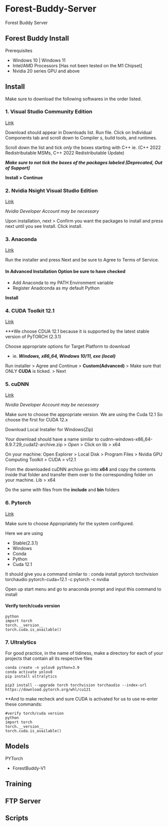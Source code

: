# Forest-Buddy-Server
Forest Buddy Server 

## Forest Buddy Install 
Prerequisites
- Windows 10 | Windows 11
- Intel/AMD Processors [Has not been tested on the M1 Chipset]
- Nvidia 20 series GPU and above

## Install
Make sure to download the following softwares in the order listed.

### 1. Visual Studio Community Edition 
[Link](https://visualstudio.microsoft.com/thank-you-downloading-visual-studio/?sku=Community&channel=Release&version=VS2022&source=VSLandingPage&passive=false&cid=2030)

Download should appear in Downloads list. Run file. Click on Individual Components tab and scroll down to Compiler s, build tools, and runtimes.

Scroll down the list and tick *only* the boxes starting with C++ ie. (C++ 2022 Redistributable MSMs, C++ 2022 Redistributable Update)

**_Make sure to not tick the boxes of the packages labeled [Deprecated, Out of Support]_**

**Install >  Continue**


### 2. Nvidia Nsight Visual Studio Edition 
[Link](https://developer.nvidia.com/nsight-visual-studio-edition)

*Nvidia Developer Account may be necessary*

Upon installation, next > Confirm you want the packages to install and press next until you see  Install. Click install.


### 3. Anaconda
[Link](https://www.anaconda.com/download/success)

Run the installer and press Next and be sure to Agree to Terms of Service.

#### In **Advanced Installation Option** be sure to have checked 
- Add Anaconda to my PATH Environment variable
- Register Anadconda as my default Python

**Install**



### 4. CUDA Toolkit  12.1
[Link](https://developer.nvidia.com/cuda-12-1-0-download-archive)


***We choose CDUA 12.1 because it is supported by the latest stable version of PyTORCH (2.3.1)


Choose appropriate options for Target Platform to download
- ie. ***Windows, x86_64, Windows 10/11, exe (local)*** 

Run installer > Agree and Continue > **Custom(Advanced)** > Make sure that ONLY **CUDA** is ticked. > Next 


### 5. cuDNN
[Link](https://developer.nvidia.com/rdp/cudnn-archive)

*Nvidia Developer Account may be necessary*

Make sure to choose the appropriate version. We are using the Cuda 12.1 So choose the first for CUDA 12.x  

Download Local Installer for Windows(Zip)

Your download should have a name similar to cudnn-windows-x86_64-8.9.7.29_cuda12-archive.zip > *Open* > Click on lib > x64

On your machine: Open Explorer > Local Disk > Program Files > Nvidia GPU Computing Toolkit > CUDA > v12.1 

From the downloaded cuDNN archive go into **x64** and copy the contents inside that folder and transfer them over to the corresponding folder on your machine. Lib > x64

Do the same with files from the **include** and **bin** folders


### 6. Pytorch
[Link](https://pytorch.org/get-started/locally/)

Make sure to choose Appropriately for the system configured. 

Here we are using 
- Stable(2.3.1)
- Windows
- Conda
- Python
- Cuda 12.1

It should give you a command similar to :  conda install pytorch torchvision torchaudio pytorch-cuda=12.1 -c pytorch -c nvidia

Open up start menu and go to anaconda prompt and input this command to install



#### Verify torch/cuda version

```
python
import torch
torch.__version__
torch.cuda.is_available()
```

### 7. Ultralytics

For good practice, in the name of tidiness, make a directory for each of your projects that contain all its respective files 

```
conda create -n yolov8 python=3.9
conda activate yolov8
pip install ultralytics
```

```
pip3 install --upgrade torch torchvision torchaudio --index-url https://download.pytorch.org/whl/cu121
```


**And to make recheck and sure CUDA is activated for us to use re-enter these commands:

```
#verify torch/cuda version
python
import torch
torch.__version__
torch.cuda.is_available()
```





## Models
  PYTorch 
 - ForestBuddy-V1
   
## Training 


## FTP Server

## Scripts 
